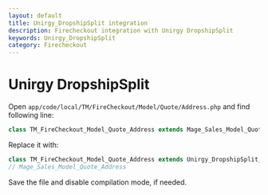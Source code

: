 ```yaml
---
layout: default
title: Unirgy_DropshipSplit integration
description: Firecheckout integration with Unirgy DropshipSplit
keywords: Unirgy_DropshipSplit
category: Firecheckout
---
```


# Unirgy DropshipSplit

Open `app/code/local/TM/FireCheckout/Model/Quote/Address.php` and find following line:

```php
class TM_FireCheckout_Model_Quote_Address extends Mage_Sales_Model_Quote_Address
```

Replace it with:

```php
class TM_FireCheckout_Model_Quote_Address extends Unirgy_DropshipSplit_Model_Quote_Address
// Mage_Sales_Model_Quote_Address
```

Save the file and disable compilation mode, if needed.
